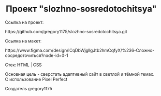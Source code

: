 <h1 align="center"> Проект "slozhno-sosredotochitsya" </h1>

<p> Ссылка на проект: </p>
<a> https://github.com/gregory1175/slozhno-sosredotochitsya.git </a>


<p> Ссылка на макет: </p>
<a> https://www.figma.com/design/lCqDbWjgllgJtb2hmCqfyX/%236-Сложно-сосредоточиться?node-id=0-1 </a>


<p> Стек: HTML | CSS </p>

<p> Основная цель - сверстать адаптивный сайт в светлой и тёмной темах. С использование Pixel Perfect </p
<p> Создатель gregory1175 </p>
